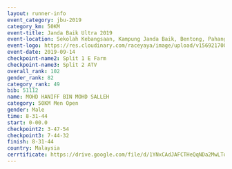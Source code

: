 ```yaml
---
layout: runner-info 
event_category: jbu-2019 
category_km: 50KM 
event-title: Janda Baik Ultra 2019
event-location: Sekolah Kebangsaan, Kampung Janda Baik, Bentong, Pahang, Malaysia 
event-logo: https://res.cloudinary.com/raceyaya/image/upload/v1569217009/logo/janda-baik_vch1pc.jpg 
event-date: 2019-09-14 
checkpoint-name2: Split 1 E Farm 
checkpoint-name3: Split 2 ATV 
overall_rank: 102
gender_rank: 82
category_rank: 49
bib: 51112
name: MOHD HANIFF BIN MOHD SALLEH
category: 50KM Men Open
gender: Male
time: 8-31-44
start: 0-00.0
checkpoint2: 3-47-54
checkpoint3: 7-44-32
finish: 8-31-44
country: Malaysia
cerrtificate: https://drive.google.com/file/d/1YNxCAdJAFCTHeQqNDa2MwLTq8CSdjF3x/view?usp=sharing
---
```

